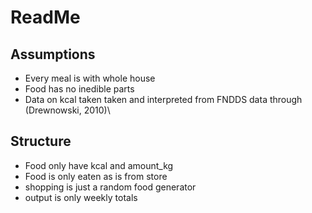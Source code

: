 # ReadMe

## Assumptions

- Every meal is with whole house
- Food has no inedible parts
- Data on kcal taken taken and interpreted from FNDDS data through (Drewnowski, 2010)\

## Structure

- Food only have kcal and amount_kg
- Food is only eaten as is from store
- shopping is just a random food generator
- output is only weekly totals
